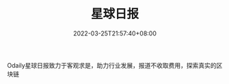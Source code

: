 ﻿---
weight: 
title: "星球日报"
description: "Odaily星球日报致力于客观求是，助力行业发展，报道不收取费用，探索真实的区块链"
date: 2022-03-25T21:57:40+08:00
lastmod: 2022-03-25T16:45:40+08:00
draft: false
authors: ["Metabd"]
featuredImage: "xingqiuribao.png"
link: ""
tags: ["元宇宙资讯","星球日报"]
categories: ["navigation"]
navigation: ["元宇宙资讯"]
lightgallery: true
toc: true
pinned: false
recommend: false
recommend1: false
---
Odaily星球日报致力于客观求是，助力行业发展，报道不收取费用，探索真实的区块链
